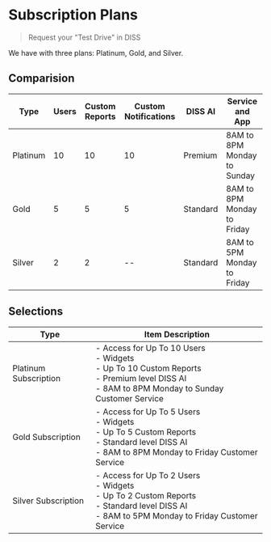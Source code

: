 # Subscription Plans

> Request your "Test Drive" in DISS

We have with three plans: Platinum, Gold, and Silver.

## Comparision

| Type    | Users | Custom Reports | Custom Notifications | DISS AI | Service and App                |
|---------|-------|----------------|----------------------|---------|--------------------------------|
| Platinum| 10    |     10         |        10            | Premium | 8AM to 8PM Monday to Sunday    |
| Gold    | 5     |     5          |        5             | Standard| 8AM to 8PM Monday to Friday    |
| Silver  | 2     |     2          |        --            | Standard| 8AM to 5PM Monday to Friday    |


## Selections

| Type | Item Description |
| --- | --- |
| Platinum Subscription | - Access for Up To 10 Users <br>- Widgets <br>- Up To 10 Custom Reports <br>- Premium level DISS Al <br>- 8AM to 8PM Monday to Sunday Customer Service |
| Gold Subscription | - Access for Up To 5 Users <br>- Widgets <br>- Up To 5 Custom Reports <br>- Standard level DISS AI <br>- 8AM to 8PM Monday to Friday Customer Service |
| Silver Subscription | - Access for Up To 2 Users <br>- Widgets <br>- Up To 2 Custom Reports <br>- Standard level DISS AI <br>- 8AM to 5PM Monday to Friday Customer Service |